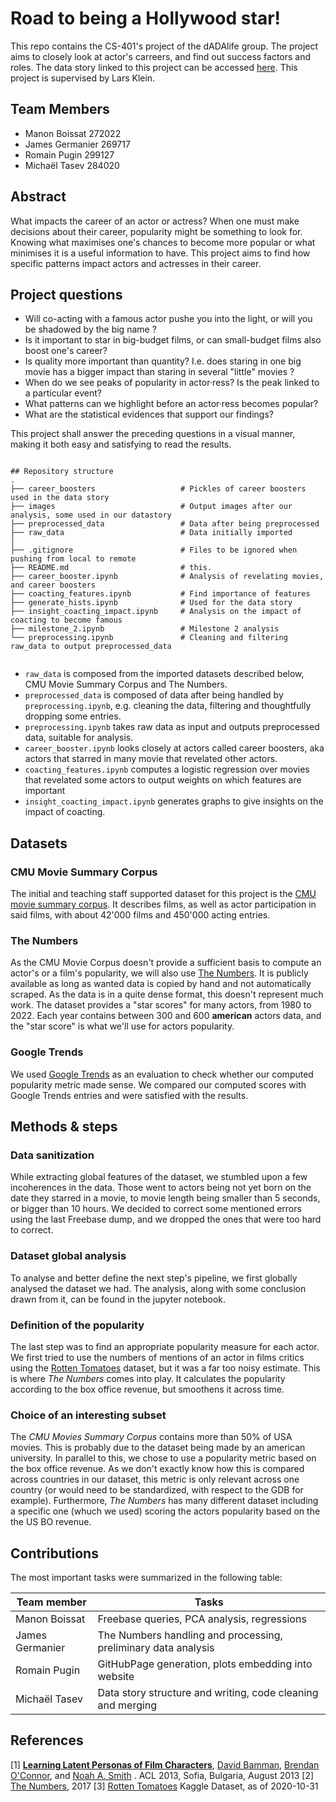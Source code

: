 # Road to being a Hollywood star!

This repo contains the CS-401's project of the dADAlife group. The project aims to closely look at actor's carreers, and find out success factors and roles. The data story linked to this project can be accessed [here](https://epfl-ada.github.io/ada-2022-project-dadalife/).
This project is supervised by Lars Klein.

## Team Members
* Manon Boissat   272022
* James Germanier 269717
* Romain Pugin    299127
* Michaël Tasev   284020

## Abstract
What impacts the career of an actor or actress? When one must make decisions about their career, popularity might be something to look for. Knowing what maximises one's chances to become more popular or what minimises it is a useful information to have. This project aims to find how specific patterns impact actors and actresses in their career. 

## Project questions
- Will co-acting with a famous actor pushe you into the light, or will you be shadowed by the big name ?
- Is it important to star in big-budget films, or can small-budget films also boost one's career? 
- Is quality more important than quantity? I.e. does staring in one big movie has a bigger impact than staring in several "little" movies ?
- When do we see peaks of popularity in actor·ress? Is the peak linked to a particular event?
- What patterns can we highlight before an actor·ress becomes popular?
- What are the statistical evidences that support our findings?

This project shall answer the preceding questions in a visual manner, making it both easy and satisfying to read the results.
```

## Repository structure
.
├── career_boosters                   # Pickles of career boosters used in the data story
├── images                            # Output images after our analysis, some used in our datastory
├── preprocessed_data                 # Data after being preprocessed
├── raw_data                          # Data initially imported
│
├── .gitignore                        # Files to be ignored when pushing from local to remote
├── README.md                         # this.
├── career_booster.ipynb              # Analysis of revelating movies, and career boosters
├── coacting_features.ipynb           # Find importance of features
├── generate_hists.ipynb              # Used for the data story
├── insight_coacting_impact.ipynb     # Analysis on the impact of coacting to become famous
├── milestone_2.ipynb                 # Milestone 2 analysis
└── preprocessing.ipynb               # Cleaning and filtering raw_data to output preprocessed_data
 
```

- ```raw_data``` is composed from the imported datasets described below, CMU Movie Summary Corpus and The Numbers. 
- ```preprocessed_data``` is composed of data after being handled by ```preprocessing.ipynb```, e.g. cleaning the data, filtering and thoughtfully dropping some entries.
- ```preprocessing.ipynb``` takes raw data as input and outputs preprocessed data, suitable for analysis.
- ```career_booster.ipynb``` looks closely at actors called career boosters, aka actors that starred in many movie that revelated other actors.
- ```coacting_features.ipynb``` computes a logistic regression over movies that revelated some actors to output weights on which features are important
- ```insight_coacting_impact.ipynb``` generates graphs to give insights on the impact of coacting.


## Datasets
### CMU Movie Summary Corpus
The initial and teaching staff supported dataset for this project is the [CMU movie summary corpus](http://www.cs.cmu.edu/~ark/personas/). It describes films, as well as actor participation in said films, with about 42'000 films and 450'000 acting entries.

### The Numbers
As the CMU Movie Corpus doesn't provide a sufficient basis to compute an actor's or a film's popularity, we will also use [The Numbers](https://www.the-numbers.com/box-office-star-records/domestic/yearly-acting/). It is publicly available as long as wanted data is copied by hand and not automatically scraped. As the data is in a quite dense format, this doesn't represent much work. The dataset provides a "star scores" for many actors, from 1980 to 2022. Each year contains between 300 and 600 **american** actors data, and the "star score" is what we'll use for actors popularity.

### Google Trends
We used [Google Trends](https://trends.google.com) as an evaluation to check whether our computed popularity metric made sense. We compared our computed scores with Google Trends entries and were satisfied with the results.

## Methods & steps
### Data sanitization
While extracting global features of the dataset, we stumbled upon a few incoherences in the data. Those went to actors being not yet born on the date they starred in a movie, to movie length being smaller than 5 seconds, or bigger than 10 hours. We decided to correct some mentioned errors using the last Freebase dump, and we dropped the ones that were too hard to correct.

### Dataset global analysis
To analyse and better define the next step's pipeline, we first globally analysed the dataset we had. The analysis, along with some conclusion drawn from it, can be found in the jupyter notebook.

### Definition of the popularity
The last step was to find an appropriate popularity measure for each actor. We first tried to use the numbers of mentions of an actor in films critics using the [Rotten Tomatoes](https://www.rottentomatoes.com/) dataset, but it was a far too noisy estimate. This is where *The Numbers* comes into play. It calculates the popularity according to the box office revenue, but smoothens it across time. 

### Choice of an interesting subset
The *CMU Movies Summary Corpus* contains more than 50% of USA movies. This is probably due to the dataset being made by an american university. In parallel to this, we chose to use a popularity metric based on the box office revenue. As we don't exactly know how this is compared across countries in our dataset, this metric is only relevant across one country (or would need to be standardized, with respect to the GDB for example). Furthermore, *The Numbers* has many different dataset including a specific one (whuch we used) scoring the actors popularity based on the the US BO revenue.

## Contributions
The most important tasks were summarized in the following table:


| Team member       | Tasks                                                             |
|-------------------|-------------------------------------------------------------------|
| Manon Boissat     | Freebase queries, PCA analysis, regressions                       |
| James Germanier   | The Numbers handling and processing, preliminary data analysis    |
| Romain Pugin      | GitHubPage generation, plots embedding into website               |
| Michaël Tasev     | Data story structure and writing, code cleaning and merging       |


## References
\[1\] **[Learning Latent Personas of Film Characters](http://www.cs.cmu.edu/~dbamman/pubs/pdf/bamman+oconnor+smith.acl13.pdf)**, [David Bamman](http://www.cs.cmu.edu/~dbamman), [Brendan O'Connor](http://brenocon.com), and [Noah A. Smith](http://www.cs.cmu.edu/~nasmith) . ACL 2013, Sofia, Bulgaria, August 2013
\[2\] [The Numbers](https://www.the-numbers.com/), 2017
\[3\] [Rotten Tomatoes](https://www.kaggle.com/datasets/stefanoleone992/rotten-tomatoes-movies-and-critic-reviews-dataset) Kaggle Dataset, as of 2020-10-31
